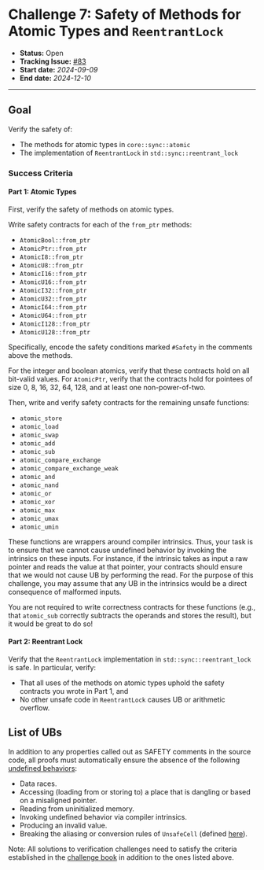 # Challenge 7: Safety of Methods for Atomic Types and `ReentrantLock`

- **Status:** Open
- **Tracking Issue:** [#83](https://github.com/model-checking/verify-rust-std/issues/83)
- **Start date:** *2024-09-09*
- **End date:** *2024-12-10*

-------------------

## Goal

Verify the safety of:
- The methods for atomic types in `core::sync::atomic` 
- The implementation of `ReentrantLock` in `std::sync::reentrant_lock`

### Success Criteria


#### Part 1: Atomic Types

First, verify the safety of methods on atomic types.

Write safety contracts for each of the `from_ptr` methods:

- `AtomicBool::from_ptr`
- `AtomicPtr::from_ptr`
- `AtomicI8::from_ptr`
- `AtomicU8::from_ptr`
- `AtomicI16::from_ptr`
- `AtomicU16::from_ptr`
- `AtomicI32::from_ptr`
- `AtomicU32::from_ptr`
- `AtomicI64::from_ptr`
- `AtomicU64::from_ptr`
- `AtomicI128::from_ptr`
- `AtomicU128::from_ptr`

Specifically, encode the safety conditions marked `#Safety` in the comments above the methods.

For the integer and boolean atomics, verify that these contracts hold on all bit-valid values. For `AtomicPtr`, verify that the contracts hold for pointees of size 0, 8, 16, 32, 64, 128, and at least one non-power-of-two.

Then, write and verify safety contracts for the remaining unsafe functions:

- `atomic_store`
- `atomic_load`
- `atomic_swap`
- `atomic_add`
- `atomic_sub`
- `atomic_compare_exchange`
- `atomic_compare_exchange_weak`
- `atomic_and`
- `atomic_nand`
- `atomic_or`
- `atomic_xor`
- `atomic_max`
- `atomic_umax`
- `atomic_umin`

These functions are wrappers around compiler intrinsics. Thus, your task is to ensure that we cannot cause undefined behavior by invoking the intrinsics on these inputs. For instance, if the intrinsic takes as input a raw pointer and reads the value at that pointer, your contracts should ensure that we would not cause UB by performing the read. For the purpose of this challenge, you may assume that any UB in the intrinsics would be a direct consequence of malformed inputs.

You are not required to write correctness contracts for these functions (e.g., that `atomic_sub` correctly subtracts the operands and stores the result), but it would be great to do so!

#### Part 2: Reentrant Lock

Verify that the `ReentrantLock` implementation in `std::sync::reentrant_lock` is safe. In particular, verify:

* That all uses of the methods on atomic types uphold the safety contracts you wrote in Part 1, and
* No other unsafe code in `ReentrantLock` causes UB or arithmetic overflow.

## List of UBs

In addition to any properties called out as SAFETY comments in the source code, all proofs must automatically ensure the absence of the following [undefined behaviors](https://github.com/rust-lang/reference/blob/142b2ed77d33f37a9973772bd95e6144ed9dce43/src/behavior-considered-undefined.md):

* Data races.
* Accessing (loading from or storing to) a place that is dangling or based on a misaligned pointer.
* Reading from uninitialized memory.
* Invoking undefined behavior via compiler intrinsics.
* Producing an invalid value.
* Breaking the aliasing or conversion rules of `UnsafeCell` (defined [here](https://doc.rust-lang.org/std/cell/struct.UnsafeCell.html)).

Note: All solutions to verification challenges need to satisfy the criteria established in the [challenge book](../general-rules.md) in addition to the ones listed above.


